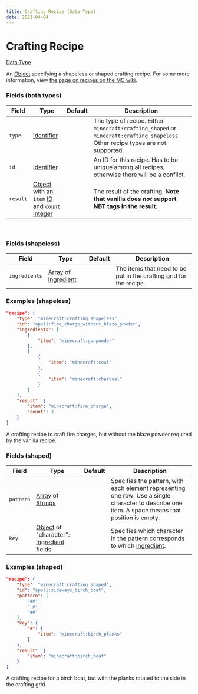 ```yaml
---
title: Crafting Recipe (Data Type)
date: 2021-04-04
---
```


# Crafting Recipe

[Data Type](../data_types.md)

An [Object](object.md) specifying a shapeless or shaped crafting recipe. For some more information, view [the page on recipes on the MC wiki](https://minecraft.gamepedia.com/Recipe).

### Fields (both types)

Field  | Type | Default | Description
-------|------|---------|------------
`type` | [Identifier](identifier.md) | | The type of recipe. Either `minecraft:crafting_shaped` or `minecraft:crafting_shapeless`. Other recipe types are not supported.
`id` | [Identifier](identifier.md) | | An ID for this recipe. Has to be unique among all recipes, otherwise there will be a conflict.
`result` | [Object](object.md) with an `item` [ID](identifier.md) and `count` [Integer](integer.md) | | The result of the crafting. **Note that vanilla does _not_ support NBT tags in the result.**

<br>

### Fields (shapeless)

Field         | Type                                             | Default | Description
--------------|--------------------------------------------------|---------|------------
`ingredients` | [Array](array.md) of [Ingredient](ingredient.md) |         | The items that need to be put in the crafting grid for the recipe.

### Examples (shapeless)

```json
"recipe": {
	"type": "minecraft:crafting_shapeless",
	"id": "apoli:fire_charge_without_blaze_powder",
	"ingredients": [
		{
			"item": "minecraft:gunpowder"
		},
		[
			{
				"item": "minecraft:coal"
			},
			{
				"item": "minecraft:charcoal"
			}
		]
	],
	"result": {
		"item": "minecraft:fire_charge",
		"count": 3
	}
}
```

A crafting recipe to craft fire charges, but without the blaze powder required by the vanilla recipe.
<br>

### Fields (shaped)

Field  | Type | Default | Description
-------|------|---------|------------
`pattern` | [Array](array.md) of [Strings](string.md) | | Specifies the pattern, with each element representing one row. Use a single character to describe one item. A space means that position is empty.
`key` | [Object](object.md) of "character": [Ingredient](ingredient.md) fields | | Specifies which character in the pattern corresponds to which [Ingredient](ingredient.md).

### Examples (shaped)

```json
"recipe": {
	"type": "minecraft:crafting_shaped",
	"id": "apoli:sideways_birch_boat",
	"pattern": [
	    "##",
	    " #",
	    "##"
	],
	"key": {
	    "#": {
	    	"item": "minecraft:birch_planks"
	    }
  	},
  	"result": {
    	"item": "minecraft:birch_boat"
  	}
}
```

A crafting recipe for a birch boat, but with the planks rotated to the side in the crafting grid.
